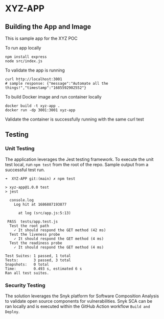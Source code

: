 # XYZ-APP

## Building the App and Image
This is sample app for the XYZ POC

To run app locally
```
npm install express
node src/index.js
```

To validate the app is running
```
curl http://localhost:3001
# sample response: {"message":"Automate all the things!","timestamp":"1685592902552"}
```

To build Docker image and run container locally
```
docker build -t xyz-app .   
docker run -dp 3001:3001 xyz-app
```
Validate the container is successfully running with the same curl test

## Testing

### Unit Testing
The application leverages the Jest testing framework. 
To execute the unit test local, run `npm test` from the root of the repo. Sample output from a successful test run. 
```
➜  XYZ-APP git:(main) ✗ npm test 

> xyz-app@1.0.0 test
> jest

  console.log
    Log hit at 1686887193877

      at log (src/app.js:5:13)

 PASS  tests/app.test.js
  Test the root path
    ✓ It should respond the GET method (42 ms)
  Test the liveness probe
    ✓ It should respond the GET method (4 ms)
  Test the readiness probe
    ✓ It should respond the GET method (4 ms)

Test Suites: 1 passed, 1 total
Tests:       3 passed, 3 total
Snapshots:   0 total
Time:        0.493 s, estimated 6 s
Ran all test suites.
```
### Security Testing
The solution leverages the Snyk platform for Software Composition Analysis to validate open source components for vulnerabilities. Snyk SCA can be ran locally and is executed within the GitHub Action workflow `Build and Deploy`.